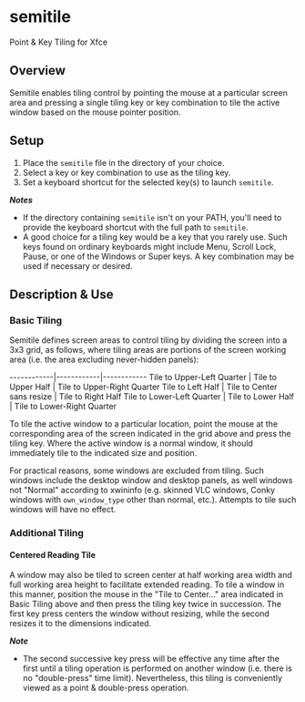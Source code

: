 # semitile
Point &amp; Key Tiling for Xfce

## Overview

Semitile enables tiling control by pointing the mouse at a particular
screen area and pressing a single tiling key or key combination
to tile the active window based on the mouse pointer position.

## Setup

1. Place the `semitile` file in the directory of your choice.
2. Select a key or key combination to use as the tiling key.
3. Set a keyboard shortcut for the selected key(s) to launch `semitile`.

_**Notes**_

* If the directory containing `semitile` isn't on your PATH, you'll need
to provide the keyboard shortcut with the full path to `semitile`.
* A good choice for a tiling key would be a key that you rarely use. Such
keys found on ordinary keyboards might include Menu, Scroll Lock, Pause,
or one of the Windows or Super keys. A key combination may be used if
necessary or desired.

## Description & Use

### Basic Tiling

Semitile defines screen areas to control tiling by dividing the
screen into a 3x3 grid, as follows, where tiling areas are portions of
the screen working area (i.e. the area excluding never-hidden panels):

------------|------------|------------
Tile to Upper-Left Quarter | Tile to Upper Half | Tile to Upper-Right Quarter
Tile to Left Half | Tile to Center sans resize | Tile to Right Half
Tile to Lower-Left Quarter | Tile to Lower Half | Tile to Lower-Right Quarter

To tile the active window to a particular location, point the mouse at
the corresponding area of the screen indicated in the grid above and
press the tiling key. Where the active window is a
normal window, it should immediately tile to the indicated size and position.

For practical reasons, some windows are excluded from tiling. Such windows include the
desktop window and desktop panels, as well windows not "Normal" according to xwininfo
(e.g. skinned VLC windows, Conky windows with `own_window_type` other than normal, etc.).
Attempts to tile such windows will have no effect.

### Additional Tiling

#### Centered Reading Tile

A window may also be tiled to screen center at half working area width and
full working area height to facilitate extended reading.
To tile a window in this manner,
position the mouse in the "Tile to Center..." area indicated in Basic Tiling
above and then press the tiling key twice in succession.
The first key press centers the window without resizing,
while the second resizes it to the dimensions indicated.

_**Note**_

* The second successive key press will be effective any time after the
first until a tiling operation is performed on another window
(i.e. there is no "double-press" time limit). Nevertheless,
this tiling is conveniently viewed as a point & double-press operation.
